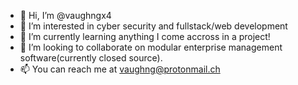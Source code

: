 - 👋 Hi, I’m @vaughngx4
- 👀 I’m interested in cyber security and fullstack/web development
- 🌱 I’m currently learning anything I come accross in a project!
- 💞️ I’m looking to collaborate on modular enterprise management software(currently closed source).
- 📫 You can reach me at vaughng@protonmail.ch

<!---
vaughngx4/vaughngx4 is a ✨ special ✨ repository because its `README.md` (this file) appears on your GitHub profile.
You can click the Preview link to take a look at your changes.
--->
